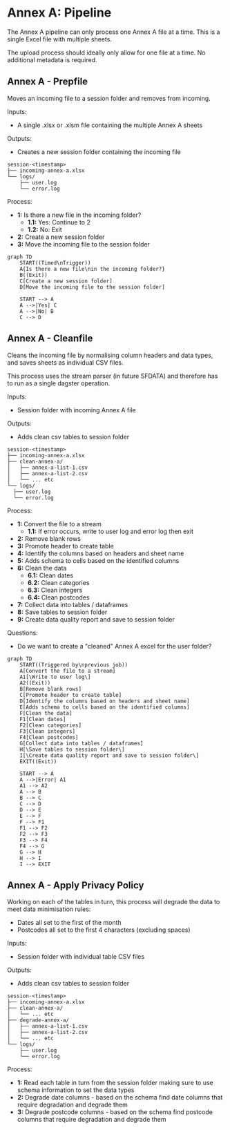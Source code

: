 
# Annex A: Pipeline

The Annex A pipeline can only process one Annex A file at a time. This is a single Excel file with multiple sheets.

The upload process should ideally only allow for one file at a time. No additional metadata is required.


## Annex A - Prepfile

Moves an incoming file to a session folder and removes from incoming.

Inputs:
  * A single .xlsx or .xlsm file containing the multiple Annex A sheets

Outputs:
  * Creates a new session folder containing the incoming file

```
session-<timestamp>
├── incoming-annex-a.xlsx
└── logs/
    ├── user.log
    └── error.log
```

Process:

* **1:** Is there a new file in the incoming folder?
    * **1.1:** Yes: Continue to 2
    * **1.2:** No: Exit
* **2:** Create a new session folder
* **3:** Move the incoming file to the session folder


```mermaid
graph TD
    START((Timed\nTrigger))
    A{Is there a new file\nin the incoming folder?}
    B((Exit))
    C[Create a new session folder]
    D[Move the incoming file to the session folder]
    
    START --> A
    A -->|Yes| C
    A -->|No| B
    C --> D

```




## Annex A - Cleanfile

Cleans the incoming file by normalising column headers and data types, and saves sheets as individual CSV files.

This process uses the stream parser (in future SFDATA) and therefore has to run
as a single dagster operation.

Inputs:
  * Session folder with incoming Annex A file

Outputs:
  * Adds clean csv tables to session folder

  ```
session-<timestamp>
├── incoming-annex-a.xlsx
├── clean-annex-a/
│   ├── annex-a-list-1.csv
│   ├── annex-a-list-2.csv
│   └── ... etc
└── logs/
    ├── user.log
    └── error.log
```

Process:

* **1:** Convert the file to a stream
  * **1.1:** If error occurs, write to user log and error log then exit
* **2:** Remove blank rows
* **3:** Promote header to create table
* **4:** Identify the columns based on headers and sheet name
* **5:** Adds schema to cells based on the identified columns
* **6:** Clean the data
  * **6.1:** Clean dates
  * **6.2:** Clean categories
  * **6.3:** Clean integers
  * **6.4:** Clean postcodes
* **7:** Collect data into tables / dataframes
* **8:** Save tables to session folder
* **9:** Create data quality report and save to session folder

Questions:
* Do we want to create a "cleaned" Annex A excel for the user folder? 

```mermaid
graph TD
    START((Triggered by\nprevious job))
    A[Convert the file to a stream]
    A1[\Write to user log\]
    A2((Exit))
    B[Remove blank rows]
    C[Promote header to create table]
    D[Identify the columns based on headers and sheet name]
    E[Adds schema to cells based on the identified columns]
    F[Clean the data]
    F1[Clean dates]
    F2[Clean categories]
    F3[Clean integers]
    F4[Clean postcodes]
    G[Collect data into tables / dataframes]
    H[\Save tables to session folder\]
    I[\Create data quality report and save to session folder\]
    EXIT((Exit))

    START --> A
    A -->|Error| A1
    A1 --> A2
    A --> B
    B --> C
    C --> D
    D --> E
    E --> F
    F --> F1
    F1 --> F2
    F2 --> F3
    F3 --> F4
    F4 --> G
    G --> H
    H --> I
    I --> EXIT
```

## Annex A - Apply Privacy Policy

Working on each of the tables in turn, this process will degrade the data to meet data minimisation rules:
  * Dates all set to the first of the month
  * Postcodes all set to the first 4 characters (excluding spaces)

Inputs:
  * Session folder with individual table CSV files

Outputs:
  * Adds clean csv tables to session folder

```
session-<timestamp>
├── incoming-annex-a.xlsx
├── clean-annex-a/
│   └── ... etc
├── degrade-annex-a/
│   ├── annex-a-list-1.csv
│   ├── annex-a-list-2.csv
│   └── ... etc
└── logs/
    ├── user.log
    └── error.log
```

Process:

* **1:** Read each table in turn from the session folder making sure to use schema information to set the data types
* **2:** Degrade date columns - based on the schema find date columns that require degradation and degrade them
* **3:** Degrade postcode columns - based on the schema find postcode columns that require degradation and degrade them





